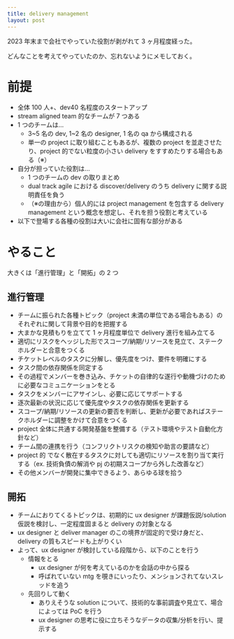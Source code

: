 ```yaml
---
title: delivery management
layout: post
---
```


2023 年末まで会社でやっていた役割が剥がれて 3 ヶ月程度経った。

どんなことを考えてやっていたのか、忘れないようにメモしておく。

# 前提

- 全体 100 人+、dev40 名程度のスタートアップ
- stream aligned team 的なチームが 7 つある
- 1 つのチームは...
  - 3~5 名の dev, 1~2 名の designer, 1 名の qa から構成される
  - 単一の project に取り組むこともあるが、複数の project を並走させたり、project 的でない粒度の小さい delivery をすすめたりする場合もある（※）
- 自分が担っていた役割は...
  - 1 つのチームの dev の取りまとめ
  - dual track agile における discover/delivery のうち delivery に関する説明責任を負う
  - （※の理由から）個人的には project management を包含する delivery management という概念を想定し、それを担う役割と考えている
- 以下で登場する各種の役割は大いに会社に固有な部分がある

# やること

大きくは「進行管理」と「開拓」の 2 つ

## 進行管理

- チームに振られた各種トピック（project 未満の単位である場合もある）のそれぞれに関して背景や目的を把握する
- 大まかな見積もりを立てて 1 ヶ月程度単位で delivery 進行を組み立てる
- 適切にリスクをヘッジした形でスコープ/納期/リソースを見立て、ステークホルダーと合意をつくる
- チケットレベルのタスクに分解し、優先度をつけ、要件を明確にする
- タスク間の依存関係を同定する
- その過程でメンバーを巻き込み、チケットの自律的な遂行や動機づけのために必要なコミュニケーションをとる
- タスクをメンバーにアサインし、必要に応じてサポートする
- 逐次最新の状況に応じて優先度やタスクの依存関係を更新する
- スコープ/納期/リソースの更新の要否を判断し、更新が必要であればステークホルダーに調整をかけて合意をつくる
- project 全体に共通する開発基盤を整備する（テスト環境やテスト自動化方針など）
- チーム間の連携を行う（コンフリクトリスクの検知や助言の要請など）
- project 的 でなく散在するタスクに対しても適切にリソースを割り当て実行する（ex. 技術負債の解消や pj の初期スコープから外した改善など）
- その他メンバーが開発に集中できるよう、あらゆる球を拾う

## 開拓

- チームにおりてくるトピックは、初期的に ux designer が課題仮説/solution 仮説を検討し、一定程度固まると delivery の対象となる
- ux designer と deliver manager のこの境界が固定的で受け身だと、delivery の質もスピードも上がりくい
- よって、ux designer が検討している段階から、以下のことを行う
  - 情報をとる
    - ux designer が何を考えているのかを会話の中から探る
    - 呼ばれていない mtg を覗きにいったり、メンションされてないスレッドを追う
  - 先回りして動く
    - ありえそうな solution について、技術的な事前調査や見立て、場合によっては PoC を行う
    - ux designer の思考に役に立ちそうなデータの収集/分析を行い、提示する

